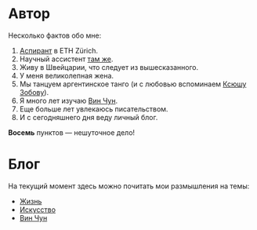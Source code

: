 # Автор

Несколько фактов обо мне:  
1. [Аспирант](http://www.imsb.ethz.ch/research/zamboni/people/admitrenko.html) в ETH Zürich.
2. Научный ассиcтент [там же](http://www.imsb.ethz.ch/research/zamboni.html).
3. Живу в Швейцарии, что следует из вышесказанного.
4. У меня великолепная жена.
5. Мы танцуем аргентинское танго (и с любовью вспоминаем [Ксюшу Зобову](https://vk.com/kseniatango)).
6. Я много лет изучаю [Вин Чун](http://www.wing-chun.ru).
7. Еще больше лет увлекаюсь писательством.
8. И с сегодняшнего дня веду личный блог.

**Восемь** пунктов &mdash; нешуточное дело!

# Блог

На текущий момент здесь можно почитать мои размышления на темы:

- [Жизнь](https://github.com/finelit/blog/tree/master/life)
- [Искусство](https://github.com/finelit/blog/tree/master/arts)
- [Вин Чун](https://github.com/finelit/blog/tree/master/iwco)
